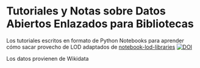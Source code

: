 # Tutoriales y Notas sobre Datos Abiertos Enlazados para Bibliotecas


Los tutoriales escritos en formato de Python Notebooks para aprender cómo sacar provecho de LOD adaptados de [notebook-lod-libraries](https://github.com/hibernator11/notebook-lod-libraries) [![DOI](https://zenodo.org/badge/254954138.svg)](https://zenodo.org/badge/latestdoi/254954138)

Los datos provienen de Wikidata

